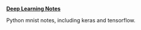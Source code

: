 [**Deep Learning Notes**](https://www.notion.so/Deep-Learning-757bc77b23584b2da538cce44050e513)  
  
Python mnist notes, including keras and tensorflow.
